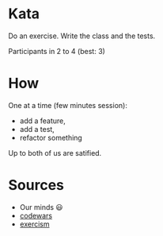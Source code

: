 # Kata

Do an exercise. Write the class and the tests.

Participants in 2 to 4 (best: 3) 

# How

One at a time (few minutes session):
- add a feature,
- add a test,
- refactor something

Up to both of us are satified.

# Sources

- Our minds :smiley:
- [codewars](https://www.codewars.com)
- [exercism](https://exercism.org)
